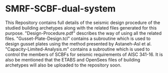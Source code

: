 # SMRF-SCBF-dual-system
This Repository contains full details of the seismic design procedure of the studied building archetypes along with the related files generated for this purpose.
"Design-Procedure.pdf" describes the way of using all the related files.
"Gusset-Plate-Design.tcl" contains a subroutine which is used to design gusset plates using the method presented by Astaneh-Asl et al.
"Capacity-Limited-Analysis.m" contains a subroutine which is used to control the members of SCBFs for seismic requirements of AISC 341-16.
It is also be mentioned that the ETABS and OpenSees files of building archetypes will also be uploaded to the repository soon.

